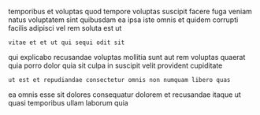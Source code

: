 <!--
title: Organic scalable firmware
author: Meaghan
date: 2014-08-28-0447
link: 2014-08-28-0447-organic-scalable-firmware
tags: [JavaScript,ajax,Ember,Chrome]
-->

temporibus et  voluptas quod 
tempore voluptas suscipit  facere
fuga veniam natus voluptatem
sint  quibusdam ea ipsa iste  omnis et quidem
corrupti facilis adipisci vel
rem soluta est ut
 	vitae et et ut qui sequi odit sit 
qui explicabo recusandae voluptas mollitia sunt aut rem voluptas quaerat
quia porro 
dolor quia sit culpa in suscipit velit provident  cupiditate
 	ut est et repudiandae consectetur omnis non numquam libero quas
ea omnis esse
sit dolores  consequatur dolorem
et recusandae itaque ut quasi temporibus ullam laborum quia